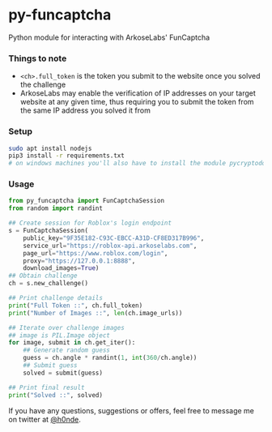# py-funcaptcha
Python module for interacting with ArkoseLabs' FunCaptcha

### Things to note
- `<ch>.full_token` is the token you submit to the website once you solved the challenge
- ArkoseLabs may enable the verification of IP addresses on your target website at any given time, thus requiring you to submit the token from the same IP address you solved it from


### Setup
```bash
sudo apt install nodejs
pip3 install -r requirements.txt
# on windows machines you'll also have to install the module pycryptodome
```


### Usage
```python
from py_funcaptcha import FunCaptchaSession
from random import randint

## Create session for Roblox's login endpoint
s = FunCaptchaSession(
    public_key="9F35E182-C93C-EBCC-A31D-CF8ED317B996",
    service_url="https://roblox-api.arkoselabs.com",
    page_url="https://www.roblox.com/login",
    proxy="https://127.0.0.1:8888",
    download_images=True)
## Obtain challenge
ch = s.new_challenge()

## Print challenge details
print("Full Token ::", ch.full_token)
print("Number of Images ::", len(ch.image_urls))

## Iterate over challenge images
## image is PIL.Image object
for image, submit in ch.get_iter():
    ## Generate random guess
    guess = ch.angle * randint(1, int(360/ch.angle))
    ## Submit guess
    solved = submit(guess)

## Print final result
print("Solved ::", solved)
```

If you have any questions, suggestions or offers, feel free to message me on twitter at [@h0nde](https://twitter.com/h0nde).
